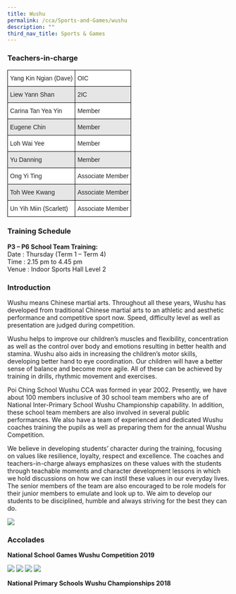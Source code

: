 ```yaml
---
title: Wushu
permalink: /cca/Sports-and-Games/wushu
description: ""
third_nav_title: Sports & Games
---
```

### Teachers-in-charge

<style type="text/css">
.tg  {border-collapse:collapse;border-spacing:0;}
.tg td{border-color:black;border-style:solid;border-width:1px;font-family:Arial, sans-serif;font-size:14px;
  overflow:hidden;padding:10px 5px;word-break:normal;}
.tg th{border-color:black;border-style:solid;border-width:1px;font-family:Arial, sans-serif;font-size:14px;
  font-weight:normal;overflow:hidden;padding:10px 5px;word-break:normal;}
.tg .tg-h5mn{background-color:#E6E6E6;color:#222;text-align:left;vertical-align:middle}
.tg .tg-1ppo{background-color:#FFF;color:#222;text-align:left;vertical-align:middle}
</style>
<table class="tg">
<thead>
  <tr>
    <th class="tg-1ppo">Yang Kin Ngian (Dave)</th>
    <th class="tg-1ppo">OIC</th>
  </tr>
</thead>
<tbody>
  <tr>
    <td class="tg-h5mn">Liew Yann Shan</td>
    <td class="tg-h5mn">2IC</td>
  </tr>
  <tr>
    <td class="tg-1ppo">Carina Tan Yea Yin</td>
    <td class="tg-1ppo">Member</td>
  </tr>
  <tr>
    <td class="tg-h5mn">Eugene Chin</td>
    <td class="tg-h5mn">Member</td>
  </tr>
  <tr>
    <td class="tg-1ppo">Loh Wai Yee</td>
    <td class="tg-1ppo">Member</td>
  </tr>
  <tr>
    <td class="tg-h5mn">Yu Danning</td>
    <td class="tg-h5mn">Member</td>
  </tr>
  <tr>
    <td class="tg-1ppo">Ong Yi Ting</td>
    <td class="tg-1ppo">Associate Member</td>
  </tr>
  <tr>
    <td class="tg-h5mn">Toh Wee Kwang</td>
    <td class="tg-h5mn">Associate Member</td>
  </tr>
  <tr>
    <td class="tg-1ppo">Un Yih Miin (Scarlett)</td>
    <td class="tg-1ppo">Associate Member</td>
  </tr>
</tbody>
</table>

### Training Schedule

**P3 – P6 School Team Training:** <br>
Date : Thursday (Term 1 – Term 4) <br>
Time : 2.15 pm to 4.45 pm  <br>
Venue : Indoor Sports Hall Level 2

### Introduction

Wushu means Chinese martial arts. Throughout all these years, Wushu has developed from traditional Chinese martial arts to an athletic and aesthetic performance and competitive sport now. Speed, difficulty level as well as presentation are judged during competition.

Wushu helps to improve our children’s muscles and flexibility, concentration as well as the control over body and emotions resulting in better health and stamina. Wushu also aids in increasing the children’s motor skills, developing better hand to eye coordination. Our children will have a better sense of balance and become more agile. All of these can be achieved by training in drills, rhythmic movement and exercises.

Poi Ching School Wushu CCA was formed in year 2002. Presently, we have about 100 members inclusive of 30 school team members who are of National Inter-Primary School Wushu Championship capability. In addition, these school team members are also involved in several public performances. We also have a team of experienced and dedicated Wushu coaches training the pupils as well as preparing them for the annual Wushu Competition.

We believe in developing students’ character during the training, focusing on values like resilience, loyalty, respect and excellence. The coaches and teachers-in-charge always emphasizes on these values with the students through teachable moments and character development lessons in which we hold discussions on how we can instil these values in our everyday lives. The senior members of the team are also encouraged to be role models for their junior members to emulate and look up to. We aim to develop our students to be disciplined, humble and always striving for the best they can do.

![](/images/wushu2019.jpg)

### Accolades

**National School Games Wushu Competition 2019**

![](/images/jb2019-wushu.jpg)
![](/images/jg2019-wushu.jpg)
![](/images/sbd-2019.jpg)
![](/images/sg2019.jpg)

**National Primary Schools Wushu Championships 2018**